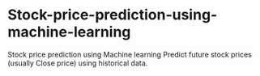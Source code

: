 # Stock-price-prediction-using-machine-learning
Stock price prediction using Machine learning Predict future stock prices (usually Close price) using historical data.
